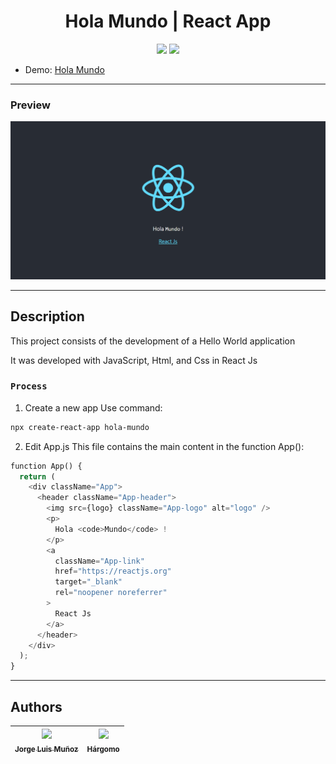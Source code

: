 <h1 align="center"> Hola Mundo | React App </h1>

<p align="center">
  <img src="https://img.shields.io/badge/JavaScript-f1e05a">
  <img src="https://img.shields.io/badge/status-close-ff3333">
</p>

* Demo: [Hola Mundo](https://jorgelmunozp.github.io/react-hola-mundo/)

***

### Preview
![Hola mundo](/docs/hola-mundo.png)

***

## Description

This project consists of the development of a Hello World application 

It was developed with JavaScript, Html, and Css in React Js

### `Process`

1. Create a new app
Use command: 
```bash
npx create-react-app hola-mundo
```

2. Edit App.js
This file contains the main content in the function App():

```python
function App() {
  return (
    <div className="App">
      <header className="App-header">
        <img src={logo} className="App-logo" alt="logo" />
        <p>
          Hola <code>Mundo</code> !
        </p>
        <a
          className="App-link"
          href="https://reactjs.org"
          target="_blank"
          rel="noopener noreferrer"
        >
          React Js
        </a>
      </header>
    </div>
  );
}
```

***

## Authors

| [<img src="https://avatars.githubusercontent.com/u/101136356?s=400&v=4" width=115><br><sub>Jorge Luis Muñoz</sub>](https://github.com/jorgelmunozp) | [<img src="https://avatars.githubusercontent.com/u/109540980?v=4" width=115><br><sub>Hárgomo</sub>](https://github.com/hargomo) |
| :---: | :---: |
